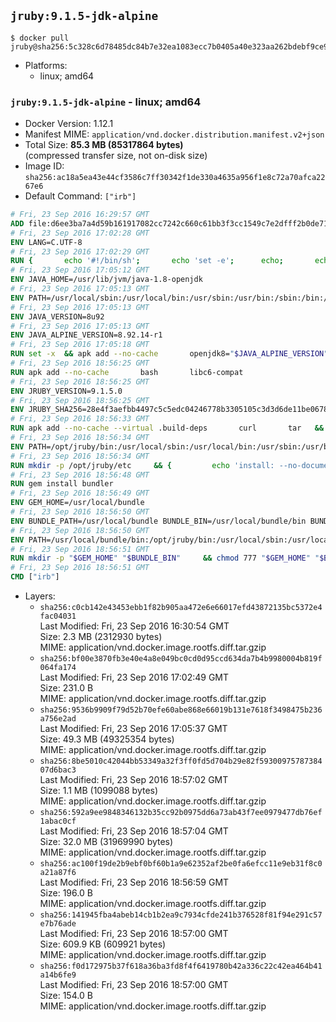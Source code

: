 ## `jruby:9.1.5-jdk-alpine`

```console
$ docker pull jruby@sha256:5c328c6d78485dc84b7e32ea1083ecc7b0405a40e323aa262bdebf9ce9867907
```

-	Platforms:
	-	linux; amd64

### `jruby:9.1.5-jdk-alpine` - linux; amd64

-	Docker Version: 1.12.1
-	Manifest MIME: `application/vnd.docker.distribution.manifest.v2+json`
-	Total Size: **85.3 MB (85317864 bytes)**  
	(compressed transfer size, not on-disk size)
-	Image ID: `sha256:ac18a5ea43e44cf3586c7ff30342f1de330a4635a956f1e8c72a70afca2267e6`
-	Default Command: `["irb"]`

```dockerfile
# Fri, 23 Sep 2016 16:29:57 GMT
ADD file:d6ee3ba7a4d59b161917082cc7242c660c61bb3f3cc1549c7e2dfff2b0de7104 in / 
# Fri, 23 Sep 2016 17:02:28 GMT
ENV LANG=C.UTF-8
# Fri, 23 Sep 2016 17:02:29 GMT
RUN { 		echo '#!/bin/sh'; 		echo 'set -e'; 		echo; 		echo 'dirname "$(dirname "$(readlink -f "$(which javac || which java)")")"'; 	} > /usr/local/bin/docker-java-home 	&& chmod +x /usr/local/bin/docker-java-home
# Fri, 23 Sep 2016 17:05:12 GMT
ENV JAVA_HOME=/usr/lib/jvm/java-1.8-openjdk
# Fri, 23 Sep 2016 17:05:13 GMT
ENV PATH=/usr/local/sbin:/usr/local/bin:/usr/sbin:/usr/bin:/sbin:/bin:/usr/lib/jvm/java-1.8-openjdk/jre/bin:/usr/lib/jvm/java-1.8-openjdk/bin
# Fri, 23 Sep 2016 17:05:13 GMT
ENV JAVA_VERSION=8u92
# Fri, 23 Sep 2016 17:05:13 GMT
ENV JAVA_ALPINE_VERSION=8.92.14-r1
# Fri, 23 Sep 2016 17:05:18 GMT
RUN set -x 	&& apk add --no-cache 		openjdk8="$JAVA_ALPINE_VERSION" 	&& [ "$JAVA_HOME" = "$(docker-java-home)" ]
# Fri, 23 Sep 2016 18:56:25 GMT
RUN apk add --no-cache       bash       libc6-compat
# Fri, 23 Sep 2016 18:56:25 GMT
ENV JRUBY_VERSION=9.1.5.0
# Fri, 23 Sep 2016 18:56:25 GMT
ENV JRUBY_SHA256=28e4f3aefbb4497c5c5edc04246778b3305105c3d3d6de11be067826cc5bb766
# Fri, 23 Sep 2016 18:56:33 GMT
RUN apk add --no-cache --virtual .build-deps       curl       tar   && mkdir -p /opt/jruby   && curl -fSL https://s3.amazonaws.com/jruby.org/downloads/${JRUBY_VERSION}/jruby-bin-${JRUBY_VERSION}.tar.gz -o /tmp/jruby.tar.gz   && echo "$JRUBY_SHA256 */tmp/jruby.tar.gz" | sha256sum -c -   && tar -zx --strip-components=1 -f /tmp/jruby.tar.gz -C /opt/jruby   && rm /tmp/jruby.tar.gz   && ln -s /opt/jruby/bin/jruby /usr/local/bin/ruby   && apk del .build-deps
# Fri, 23 Sep 2016 18:56:34 GMT
ENV PATH=/opt/jruby/bin:/usr/local/sbin:/usr/local/bin:/usr/sbin:/usr/bin:/sbin:/bin:/usr/lib/jvm/java-1.8-openjdk/jre/bin:/usr/lib/jvm/java-1.8-openjdk/bin
# Fri, 23 Sep 2016 18:56:34 GMT
RUN mkdir -p /opt/jruby/etc     && {         echo 'install: --no-document';         echo 'update: --no-document';     } >> /opt/jruby/etc/gemrc
# Fri, 23 Sep 2016 18:56:48 GMT
RUN gem install bundler
# Fri, 23 Sep 2016 18:56:49 GMT
ENV GEM_HOME=/usr/local/bundle
# Fri, 23 Sep 2016 18:56:50 GMT
ENV BUNDLE_PATH=/usr/local/bundle BUNDLE_BIN=/usr/local/bundle/bin BUNDLE_SILENCE_ROOT_WARNING=1 BUNDLE_APP_CONFIG=/usr/local/bundle
# Fri, 23 Sep 2016 18:56:50 GMT
ENV PATH=/usr/local/bundle/bin:/opt/jruby/bin:/usr/local/sbin:/usr/local/bin:/usr/sbin:/usr/bin:/sbin:/bin:/usr/lib/jvm/java-1.8-openjdk/jre/bin:/usr/lib/jvm/java-1.8-openjdk/bin
# Fri, 23 Sep 2016 18:56:51 GMT
RUN mkdir -p "$GEM_HOME" "$BUNDLE_BIN"     && chmod 777 "$GEM_HOME" "$BUNDLE_BIN"
# Fri, 23 Sep 2016 18:56:51 GMT
CMD ["irb"]
```

-	Layers:
	-	`sha256:c0cb142e43453ebb1f82b905aa472e6e66017efd43872135bc5372e4fac04031`  
		Last Modified: Fri, 23 Sep 2016 16:30:54 GMT  
		Size: 2.3 MB (2312930 bytes)  
		MIME: application/vnd.docker.image.rootfs.diff.tar.gzip
	-	`sha256:bf00e3870fb3e40e4a8e049bc0cd0d95ccd634da7b4b9980004b819f064fa174`  
		Last Modified: Fri, 23 Sep 2016 17:02:49 GMT  
		Size: 231.0 B  
		MIME: application/vnd.docker.image.rootfs.diff.tar.gzip
	-	`sha256:9536b9909f79d52b70efe60abe868e66019b131e7618f3498475b236a756e2ad`  
		Last Modified: Fri, 23 Sep 2016 17:05:37 GMT  
		Size: 49.3 MB (49325354 bytes)  
		MIME: application/vnd.docker.image.rootfs.diff.tar.gzip
	-	`sha256:8be5010c42044bb53349a32f3ff0fd5d704b29e82f5930097578738407d6bac3`  
		Last Modified: Fri, 23 Sep 2016 18:57:02 GMT  
		Size: 1.1 MB (1099088 bytes)  
		MIME: application/vnd.docker.image.rootfs.diff.tar.gzip
	-	`sha256:592a9ee9848346132b35cc92b0975dd6a73ab43f7ee0979477db76ef1abac0cf`  
		Last Modified: Fri, 23 Sep 2016 18:57:04 GMT  
		Size: 32.0 MB (31969990 bytes)  
		MIME: application/vnd.docker.image.rootfs.diff.tar.gzip
	-	`sha256:ac100f19de2b9ebf0bf60b1a9e62352af2be0fa6efcc11e9eb31f8c0a21a87f6`  
		Last Modified: Fri, 23 Sep 2016 18:56:59 GMT  
		Size: 196.0 B  
		MIME: application/vnd.docker.image.rootfs.diff.tar.gzip
	-	`sha256:141945fba4abeb14cb1b2ea9c7934cfde241b376528f81f94e291c57e7b76ade`  
		Last Modified: Fri, 23 Sep 2016 18:57:00 GMT  
		Size: 609.9 KB (609921 bytes)  
		MIME: application/vnd.docker.image.rootfs.diff.tar.gzip
	-	`sha256:f0d172975b37f618a36ba3fd8f4f6419780b42a336c22c42ea464b41a14b6fe9`  
		Last Modified: Fri, 23 Sep 2016 18:57:00 GMT  
		Size: 154.0 B  
		MIME: application/vnd.docker.image.rootfs.diff.tar.gzip
